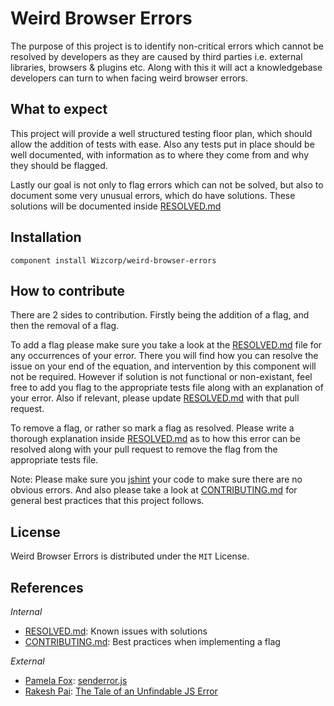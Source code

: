 Weird Browser Errors
====================
The purpose of this project is to identify non-critical errors which cannot be resolved by
developers as they are caused by third parties i.e. external libraries, browsers & plugins etc.
Along with this it will act a knowledgebase developers can turn to when facing weird browser errors.

What to expect
--------------
This project will provide a well structured testing floor plan, which should allow the addition of
tests with ease. Also any tests put in place should be well documented, with information as to where
they come from and why they should be flagged.

Lastly our goal is not only to flag errors which can not be solved, but also to document some very
unusual errors, which do have solutions. These solutions will be documented inside [RESOLVED.md](RESOLVED.md)

Installation
------------
```
component install Wizcorp/weird-browser-errors
```

How to contribute
-----------------
There are 2 sides to contribution. Firstly being the addition of a flag, and then the removal of a
flag.

To add a flag please make sure you take a look at the [RESOLVED.md](RESOLVED.md) file for any
occurrences of your error. There you will find how you can resolve the issue on your end of the
equation, and intervention by this component will not be required. However if solution is not
functional or non-existant, feel free to add you flag to the appropriate tests file along with an
explanation of your error. Also if relevant, please update [RESOLVED.md](RESOLVED.md) with that pull
request.

To remove a flag, or rather so mark a flag as resolved. Please write a thorough explanation inside
[RESOLVED.md](RESOLVED.md) as to how this error can be resolved along with your pull request to
remove the flag from the appropriate tests file.

Note: Please make sure you [jshint](https://www.npmjs.org/package/jshint) your code to make sure
there are no obvious errors. And also please take a look at [CONTRIBUTING.md](CONTRIBUTING.md)
for general best practices that this project follows.

License
-------
Weird Browser Errors is distributed under the `MIT` License.

References
----------
_Internal_
* [RESOLVED.md](RESOLVED.md): Known issues with solutions
* [CONTRIBUTING.md](CONTRIBUTING.md): Best practices when implementing a flag

_External_
* [Pamela Fox](https://github.com/pamelafox): [senderror.js](https://gist.github.com/pamelafox/1878283)
* [Rakesh Pai](https://github.com/rakeshpai): [The Tale of an Unfindable JS Error](http://blog.errorception.com/2012/03/tale-of-unfindable-js-error.html)